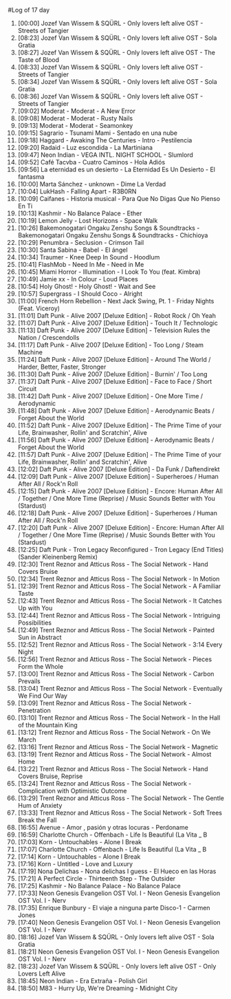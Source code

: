 #Log of 17 day

1. [00:00] Jozef Van Wissem & SQÜRL - Only lovers left alive OST - Streets of Tangier
1. [08:23] Jozef Van Wissem & SQÜRL - Only lovers left alive OST - Sola Gratia
1. [08:27] Jozef Van Wissem & SQÜRL - Only lovers left alive OST - The Taste of Blood
1. [08:33] Jozef Van Wissem & SQÜRL - Only lovers left alive OST - Streets of Tangier
1. [08:34] Jozef Van Wissem & SQÜRL - Only lovers left alive OST - Sola Gratia
1. [08:36] Jozef Van Wissem & SQÜRL - Only lovers left alive OST - Streets of Tangier
1. [09:02] Moderat - Moderat - A New Error
1. [09:08] Moderat - Moderat - Rusty Nails
1. [09:13] Moderat - Moderat - Seamonkey
1. [09:15] Sagrario - Tsunami Mami - Sentado en una nube
1. [09:18] Haggard - Awaking The Centuries - Intro - Pestilencia
1. [09:20] Radaid - Luz escondida - La Martiniana
1. [09:47] Neon Indian - VEGA INTL. NIGHT SCHOOL - Slumlord
1. [09:52] Café Tacvba - Cuatro Caminos - Hola Adiós
1. [09:56] La eternidad es un desierto - La Eternidad Es Un Desierto - El fantasma
1. [10:00] Marta Sánchez - unknown - Dime La Verdad
1. [10:04] LukHash - Falling Apart - R3B0RN
1. [10:09] Caifanes - Historia musical - Para Que No Digas Que No Pienso En Ti
1. [10:13] Kashmir - No Balance Palace - Ether
1. [10:19] Lemon Jelly - Lost Horizons - Space Walk
1. [10:26] Bakemonogatari Ongaku Zenshu Songs & Soundtracks - Bakemonogatari Ongaku Zenshu Songs & Soundtracks - Chichioya
1. [10:29] Penumbra - Seclusion - Crimson Tail
1. [10:30] Santa Sabina - Babel - El ángel
1. [10:34] Traumer - Knee Deep In Sound - Hoodlum
1. [10:41] FlashMob - Need In Me - Need in Me
1. [10:45] Miami Horror - Illumination - I Look To You (feat. Kimbra)
1. [10:49] Jamie xx - In Colour - Loud Places
1. [10:54] Holy Ghost! - Holy Ghost! - Wait and See
1. [10:57] Supergrass - I Should Coco - Alright
1. [11:00] French Horn Rebellion - Next Jack Swing, Pt. 1 - Friday Nights (Feat. Viceroy)
1. [11:01] Daft Punk - Alive 2007 [Deluxe Edition] - Robot Rock / Oh Yeah
1. [11:07] Daft Punk - Alive 2007 [Deluxe Edition] - Touch It / Technologic
1. [11:13] Daft Punk - Alive 2007 [Deluxe Edition] - Television Rules the Nation / Crescendolls
1. [11:17] Daft Punk - Alive 2007 [Deluxe Edition] - Too Long / Steam Machine
1. [11:24] Daft Punk - Alive 2007 [Deluxe Edition] - Around The World / Harder, Better, Faster, Stronger
1. [11:30] Daft Punk - Alive 2007 [Deluxe Edition] - Burnin' / Too Long
1. [11:37] Daft Punk - Alive 2007 [Deluxe Edition] - Face to Face / Short Circuit
1. [11:42] Daft Punk - Alive 2007 [Deluxe Edition] - One More Time / Aerodynamic
1. [11:48] Daft Punk - Alive 2007 [Deluxe Edition] - Aerodynamic Beats / Forget About the World
1. [11:52] Daft Punk - Alive 2007 [Deluxe Edition] - The Prime Time of your Life, Brainwasher, Rollin' and Scratchin', Alive
1. [11:56] Daft Punk - Alive 2007 [Deluxe Edition] - Aerodynamic Beats / Forget About the World
1. [11:57] Daft Punk - Alive 2007 [Deluxe Edition] - The Prime Time of your Life, Brainwasher, Rollin' and Scratchin', Alive
1. [12:02] Daft Punk - Alive 2007 [Deluxe Edition] - Da Funk / Daftendirekt
1. [12:09] Daft Punk - Alive 2007 [Deluxe Edition] - Superheroes / Human After All / Rock'n Roll
1. [12:15] Daft Punk - Alive 2007 [Deluxe Edition] - Encore: Human After All / Together / One More Time (Reprise) / Music Sounds Better with You (Stardust)
1. [12:18] Daft Punk - Alive 2007 [Deluxe Edition] - Superheroes / Human After All / Rock'n Roll
1. [12:20] Daft Punk - Alive 2007 [Deluxe Edition] - Encore: Human After All / Together / One More Time (Reprise) / Music Sounds Better with You (Stardust)
1. [12:25] Daft Punk - Tron Legacy Reconfigured - Tron Legacy (End Titles) (Sander Kleinenberg Remix)
1. [12:30] Trent Reznor and Atticus Ross - The Social Network - Hand Covers Bruise
1. [12:34] Trent Reznor and Atticus Ross - The Social Network - In Motion
1. [12:39] Trent Reznor and Atticus Ross - The Social Network - A Familiar Taste
1. [12:43] Trent Reznor and Atticus Ross - The Social Network - It Catches Up with You
1. [12:44] Trent Reznor and Atticus Ross - The Social Network - Intriguing Possibilities
1. [12:49] Trent Reznor and Atticus Ross - The Social Network - Painted Sun in Abstract
1. [12:52] Trent Reznor and Atticus Ross - The Social Network - 3:14 Every Night
1. [12:56] Trent Reznor and Atticus Ross - The Social Network - Pieces Form the Whole
1. [13:00] Trent Reznor and Atticus Ross - The Social Network - Carbon Prevails
1. [13:04] Trent Reznor and Atticus Ross - The Social Network - Eventually We Find Our Way
1. [13:09] Trent Reznor and Atticus Ross - The Social Network - Penetration
1. [13:10] Trent Reznor and Atticus Ross - The Social Network - In the Hall of the Mountain King
1. [13:12] Trent Reznor and Atticus Ross - The Social Network - On We March
1. [13:16] Trent Reznor and Atticus Ross - The Social Network - Magnetic
1. [13:19] Trent Reznor and Atticus Ross - The Social Network - Almost Home
1. [13:22] Trent Reznor and Atticus Ross - The Social Network - Hand Covers Bruise, Reprise
1. [13:24] Trent Reznor and Atticus Ross - The Social Network - Complication with Optimistic Outcome
1. [13:29] Trent Reznor and Atticus Ross - The Social Network - The Gentle Hum of Anxiety
1. [13:33] Trent Reznor and Atticus Ross - The Social Network - Soft Trees Break the Fall
1. [16:55] Avenue - Amor , pasión y otras locuras - Perdoname
1. [16:59] Charlotte Church - Offenbach - Life Is Beautiful (La Vita _ B
1. [17:03] Korn - Untouchables - Alone I Break
1. [17:07] Charlotte Church - Offenbach - Life Is Beautiful (La Vita _ B
1. [17:14] Korn - Untouchables - Alone I Break
1. [17:16] Korn - Untitled - Love and Luxury
1. [17:19] Nona Delichas - Nona delichas I guess - El Hueco en las Horas
1. [17:21] A Perfect Circle - Thirteenth Step - The Outsider
1. [17:25] Kashmir - No Balance Palace - No Balance Palace
1. [17:33] Neon Genesis Evangelion OST Vol. I - Neon Genesis Evangelion OST Vol. I - Nerv
1. [17:35] Enrique Bunbury - El viaje a ninguna parte Disco-1 - Carmen Jones
1. [17:40] Neon Genesis Evangelion OST Vol. I - Neon Genesis Evangelion OST Vol. I - Nerv
1. [18:16] Jozef Van Wissem & SQÜRL - Only lovers left alive OST - Sola Gratia
1. [18:21] Neon Genesis Evangelion OST Vol. I - Neon Genesis Evangelion OST Vol. I - Nerv
1. [18:23] Jozef Van Wissem & SQÜRL - Only lovers left alive OST - Only Lovers Left Alive
1. [18:45] Neon Indian - Era Extraña - Polish Girl
1. [18:50] M83 - Hurry Up, We're Dreaming - Midnight City
